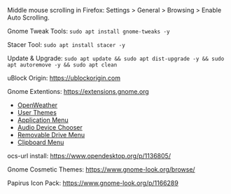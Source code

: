 Middle mouse scrolling in Firefox: Settings > General > Browsing > Enable Auto Scrolling.


Gnome Tweak Tools: `sudo apt install gnome-tweaks -y`

Stacer Tool: `sudo apt install stacer -y` 

Update & Upgrade: `sudo apt update && sudo apt dist-upgrade -y && sudo apt autoremove -y && sudo apt clean`   

uBlock Origin: https://ublockorigin.com

Gnome Extentions: https://extensions.gnome.org
  - [OpenWeather](https://extensions.gnome.org/extension/750/openweather/)
  - [User Themes](https://extensions.gnome.org/extension/19/user-themes/)
  - [Application Menu](https://extensions.gnome.org/extension/6/applications-menu/)
  - [Audio Device Chooser](https://extensions.gnome.org/extension/906/sound-output-device-chooser/)
  - [Removable Drive Menu](https://extensions.gnome.org/extension/7/removable-drive-menu/)
  - [Clipboard Menu](https://extensions.gnome.org/extension/779/clipboard-indicator/)

ocs-url install: https://www.opendesktop.org/p/1136805/

Gnome Cosmetic Themes: https://www.gnome-look.org/browse/

Papirus Icon Pack: https://www.gnome-look.org/p/1166289
